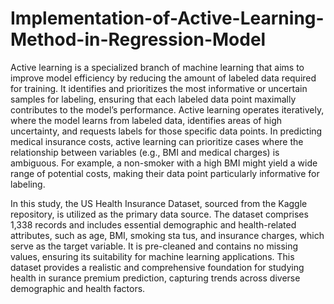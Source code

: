 # Implementation-of-Active-Learning-Method-in-Regression-Model
 Active learning is a specialized branch of machine learning that aims to improve model
 efficiency by reducing the amount of labeled data required for training. It identifies
 and prioritizes the most informative or uncertain samples for labeling, ensuring that
 each labeled data point maximally contributes to the model’s performance. Active
 learning operates iteratively, where the model learns from labeled data, identifies
 areas of high uncertainty, and requests labels for those specific data points.
 In predicting medical insurance costs, active learning can prioritize cases where the
 relationship between variables (e.g., BMI and medical charges) is ambiguous. For
 example, a non-smoker with a high BMI might yield a wide range of potential costs,
 making their data point particularly informative for labeling.

  In this study, the US Health Insurance Dataset, sourced from the Kaggle repository, is
 utilized as the primary data source. The dataset comprises 1,338 records and includes
 essential demographic and health-related attributes, such as age, BMI, smoking sta
tus, and insurance charges, which serve as the target variable. It is pre-cleaned and
 contains no missing values, ensuring its suitability for machine learning applications.
 This dataset provides a realistic and comprehensive foundation for studying health in
surance premium prediction, capturing trends across diverse demographic and health
 factors.
 

